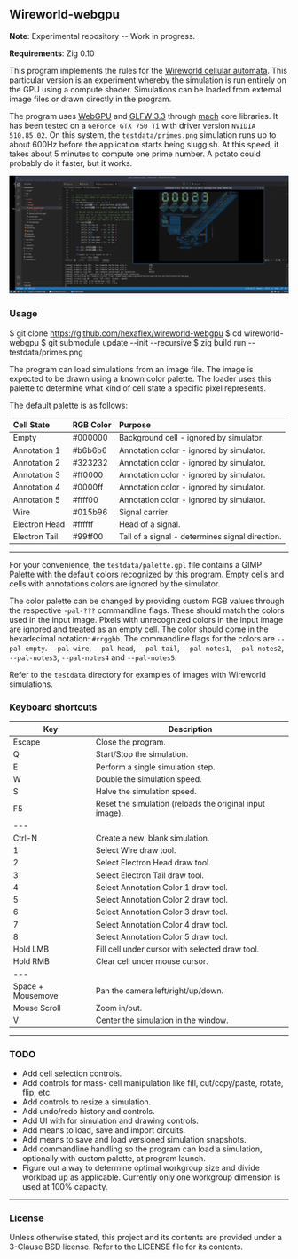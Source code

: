 ## Wireworld-webgpu

**Note**: Experimental repository -- Work in progress.

**Requirements**: Zig 0.10

This program implements the rules for the [Wireworld cellular automata][1]. This particular version is an experiment whereby the simulation is run entirely on the GPU using a compute shader. Simulations can be loaded from external image files or drawn directly in the program.

The program uses [WebGPU][2] and [GLFW 3.3][3] through [mach][4] core libraries. It has been tested on a `GeForce GTX 750 Ti` with driver version `NVIDIA 510.85.02`. On this system, the `testdata/primes.png` simulation runs up to about 600Hz before the application starts being sluggish. At this speed, it takes about 5 minutes to compute one prime number. A potato could probably do it faster, but it works.

[1]: https://en.wikipedia.org/wiki/Wireworld
[2]: https://www.w3.org/TR/webgpu/
[3]: https://www.glfw.org/Version-3.3-released.html
[4]: https://github.com/hexops/mach


![screenshot of primes.png simulation](https://github.com/hexaflex/wireworld-webgpu/blob/trunk/screenshot1.jpg?raw=true)


### Usage

  $ git clone https://github.com/hexaflex/wireworld-webgpu
  $ cd wireworld-webgpu
  $ git submodule update --init --recursive
  $ zig build run -- testdata/primes.png


The program can load simulations from an image file. The image is expected to be drawn using a known color palette. The loader uses this palette to determine what kind of cell state a specific pixel represents.

The default palette is as follows:

 Cell State    | RGB Color  | Purpose
 :-------------|:-----------|:-------------------------------------------------
 Empty         | #000000    | Background cell  - ignored by simulator.
 Annotation 1  | #b6b6b6    | Annotation color - ignored by simulator.
 Annotation 2  | #323232    | Annotation color - ignored by simulator.
 Annotation 3  | #ff0000    | Annotation color - ignored by simulator.
 Annotation 4  | #0000ff    | Annotation color - ignored by simulator.
 Annotation 5  | #ffff00    | Annotation color - ignored by simulator.
 Wire          | #015b96    | Signal carrier.
 Electron Head | #ffffff    | Head of a signal.
 Electron Tail | #99ff00    | Tail of a signal - determines signal direction.


---

For your convenience, the `testdata/palette.gpl` file contains a GIMP Palette with the default colors recognized by this program. Empty cells and cells with annotations colors are ignored by the simulator.

The color palette can be changed by providing custom RGB values through the respective `-pal-???` commandline flags. These should match the colors used in the input image. Pixels with unrecognized colors in the input image are ignored and treated as an empty cell. The color should come in the hexadecimal notation: `#rrggbb`. The commandline flags for the colors are `--pal-empty`. `--pal-wire`, `--pal-head`, `--pal-tail`, `--pal-notes1`, `--pal-notes2`, `--pal-notes3`, `--pal-notes4` and `--pal-notes5`.

Refer to the `testdata` directory for examples of images with Wireworld simulations.


### Keyboard shortcuts

  Key               | Description
 -------------------|------------------------------------
  Escape            | Close the program.
  Q                 | Start/Stop the simulation.
  E                 | Perform a single simulation step.
  W                 | Double the simulation speed.
  S                 | Halve the simulation speed.
  F5                | Reset the simulation (reloads the original input image).
  ---               | 
  Ctrl-N            | Create a new, blank simulation.
  1                 | Select Wire draw tool.
  2                 | Select Electron Head draw tool.
  3                 | Select Electron Tail draw tool.
  4                 | Select Annotation Color 1 draw tool.
  5                 | Select Annotation Color 2 draw tool.
  6                 | Select Annotation Color 3 draw tool.
  7                 | Select Annotation Color 4 draw tool.
  8                 | Select Annotation Color 5 draw tool.
  Hold LMB          | Fill cell under cursor with selected draw tool.
  Hold RMB          | Clear cell under mouse cursor.
  ---               | 
  Space + Mousemove | Pan the camera left/right/up/down. 
  Mouse Scroll      | Zoom in/out. 
  V                 | Center the simulation in the window.


---

### TODO

* Add cell selection controls.
* Add controls for mass- cell manipulation like fill, cut/copy/paste, rotate, flip, etc.
* Add controls to resize a simulation.
* Add undo/redo history and controls.
* Add UI with for simulation and drawing controls.
* Add means to load, save and import circuits.
* Add means to save and load versioned simulation snapshots.
* Add commandline handling so the program can load a simulation, optionally with custom palette, at program launch.
* Figure out a way to determine optimal workgroup size and divide workload up as applicable. Currently only one workgroup dimension is used at 100% capacity.

---

### License

Unless otherwise stated, this project and its contents are provided under a
3-Clause BSD license. Refer to the LICENSE file for its contents.